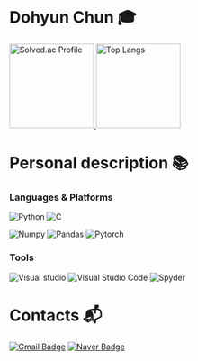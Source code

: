 # Dohyun Chun 🎓

<div>
    <a href="https://solved.ac/0726dohyun/">
        <img src="http://mazassumnida.wtf/api/v2/generate_badge?boj=0726dohyun" alt="Solved.ac Profile" height="150px">
    </a>
    <img src="https://github-readme-stats.vercel.app/api/top-langs/?username=chun726&layout=compact&theme=calm" alt="Top Langs" height="150px">
</div>


# Personal description 📚
### Languages & Platforms  
![Python](https://img.shields.io/badge/Python-3776AB.svg?&style=for-the-badge&logo=Python&logoColor=white)
![C](https://img.shields.io/badge/C-A8B9CC.svg?&style=for-the-badge&logo=C&logoColor=white)

![Numpy](https://img.shields.io/badge/Numpy-013243.svg?&style=for-the-badge&logo=Numpy&logoColor=white)
![Pandas](https://img.shields.io/badge/Pandas-150458.svg?&style=for-the-badge&logo=Pandas&logoColor=white)
![Pytorch](https://img.shields.io/badge/Pytorch-EE4C2C.svg?&style=for-the-badge&logo=Pytorch&logoColor=white)

### Tools
![Visual studio](https://img.shields.io/badge/Visual%20Studio-5C2D91.svg?&style=for-the-badge&logo=Visual%20Studio&logoColor=white)
![Visual Studio Code](https://img.shields.io/badge/visual%20studio%20code-007ACC?style=for-the-badge&logo=visual%20studio%20code&logoColor=white)
![Spyder](https://img.shields.io/badge/Spyder%20IDE-FF0000.svg?&style=for-the-badge&logo=Spyder%20IDE&logoColor=white)

# Contacts :mailbox_with_mail:
[![Gmail Badge](https://img.shields.io/badge/Gmail-d14836?style=flat-square&logo=Gmail&logoColor=white&link=mailto:0726dohyun@korea.ac.kr)](mailto:0726dohyun@korea.ac.kr)
[![Naver Badge](https://img.shields.io/badge/Naver-03C75A?style=flat-square&logo=Naver&logoColor=white&link=mailto:0726dohyun@naver.com)](mailto:0726dohyun@naver.com)
